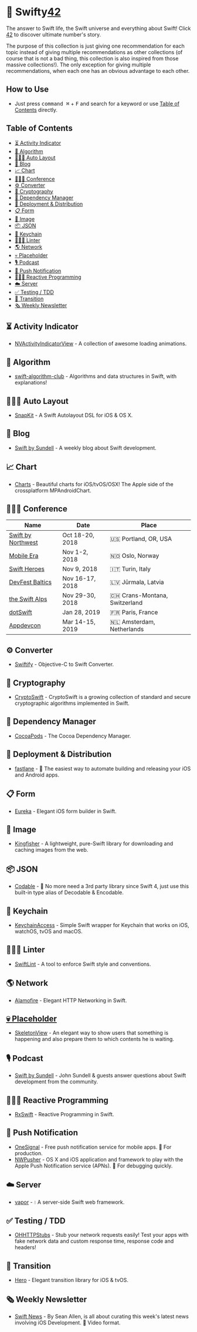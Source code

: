 # 🔮 Swifty[42](https://www.independent.co.uk/life-style/history/42-the-answer-to-life-the-universe-and-everything-2205734.html)
The answer to Swift life, the Swift universe and everything about Swift! Click [42](https://www.independent.co.uk/life-style/history/42-the-answer-to-life-the-universe-and-everything-2205734.html) to discover ultimate number's story.

The purpose of this collection is just giving one recommendation for each topic instead of giving multiple recommendations as other collections (of course that is not a bad thing, this collection is also inspired from those massive collections!). The only exception for giving multiple recommendations, when each one has an obvious advantage to each other.

## How to Use
- Just press <kbd>command ⌘</kbd> + <kbd>F</kbd> and search for a keyword or use [Table of Contents](#table-of-contents) directly.

## Table of Contents
- [⏳ Activity Indicator](#-activity-indicator)
- [🎯 Algorithm](#-algorithm)
- [👨🏻‍🎨 Auto Layout](#-auto-layout)
- [📝 Blog](#-blog)
- [📈 Chart](#-chart)
- [👩🏼‍💻 Conference](#-conference)
- [⚙️ Converter](#%EF%B8%8F-converter)
- [🔐 Cryptography](-cryptography)
- [🔗 Dependency Manager](#-dependency-manager)
- [🚀 Deployment & Distribution](#-deployment--distribution)
- [📋 Form](#-form)
- [🌃 Image](#-image)
- [📦 JSON](#-json)
- [🔑 Keychain](#-keychain)
- [👩🏻‍🏫 Linter](#-linter)
- [🌎 Network](#-network)
- [💀 Placeholder](#-placeholder)
- [🎙 Podcast](#-podcast)
- [💬 Push Notification](#-push-notification)
- [👨🏽‍🔬 Reactive Programming](#-reactive-programming)
- [☁️ Server](#%EF%B8%8F-server)
- [✅ Testing / TDD](#-testing--tdd)
- [💫 Transition](#-transition)
- [🗞 Weekly Newsletter](#-weekly-newsletter)

## ⏳ Activity Indicator
- [NVActivityIndicatorView](https://github.com/ninjaprox/NVActivityIndicatorView) - A collection of awesome loading animations.

## 🎯 Algorithm
- [swift-algorithm-club](https://github.com/raywenderlich/swift-algorithm-club) - Algorithms and data structures in Swift, with explanations!

## 👨🏻‍🎨 Auto Layout
- [SnapKit](https://github.com/SnapKit/SnapKit) - A Swift Autolayout DSL for iOS & OS X.

## 📝 Blog
- [Swift by Sundell](https://www.swiftbysundell.com) - A weekly blog about Swift development.

## 📈 Chart
- [Charts](https://github.com/danielgindi/Charts) - Beautiful charts for iOS/tvOS/OSX! The Apple side of the crossplatform MPAndroidChart.

## 👩🏼‍💻 Conference
| Name | Date | Place |
| --- | --- | --- |
| [Swift by Northwest](https://swiftbynorthwest.com) | Oct 18-20, 2018 | 🇺🇸 Portland, OR, USA |
| [Mobile Era](https://mobileera.rocks) | Nov 1-2, 2018 | 🇳🇴 Oslo, Norway |
| [Swift Heroes](https://swiftheroes.com) | Nov 9, 2018 | 🇮🇹 Turin, Italy |
| [DevFest Baltics](https://devfest2018.gdg.lv) | Nov 16-17, 2018 | 🇱🇻 Jūrmala, Latvia |
| [the Swift Alps](https://theswiftalps.com) | Nov 29-30, 2018 | 🇨🇭 Crans-Montana, Switzerland |
| [dotSwift](https://www.dotswift.io) | Jan 28, 2019 | 🇫🇷 Paris, France |
| [Appdevcon](http://appdevcon.nl) | Mar 14-15, 2019 | 🇳🇱 Amsterdam, Netherlands |

## ⚙️ Converter
- [Swiftify](https://swiftify.com) - Objective-C to Swift Converter.

## 🔐 Cryptography
- [CryptoSwift](https://github.com/krzyzanowskim/CryptoSwift) - CryptoSwift is a growing collection of standard and secure cryptographic algorithms implemented in Swift.

## 🔗 Dependency Manager
- [CocoaPods](https://github.com/CocoaPods/CocoaPods) - The Cocoa Dependency Manager.

## 🚀 Deployment & Distribution
- [fastlane](https://github.com/fastlane/fastlane) - 🚀 The easiest way to automate building and releasing your iOS and Android apps.

## 📋 Form
- [Eureka](https://github.com/xmartlabs/Eureka) - Elegant iOS form builder in Swift.

## 🌃 Image
- [Kingfisher](https://github.com/onevcat/Kingfisher) - A lightweight, pure-Swift library for downloading and caching images from the web.

## 📦 JSON
- [Codable](https://www.raywenderlich.com/382-encoding-decoding-and-serialization-in-swift-4) - 🔮 No more need a 3rd party library since Swift 4, just use this built-in type alias of Decodable & Encodable.

## 🔑 Keychain
- [KeychainAccess](https://github.com/kishikawakatsumi/KeychainAccess) - Simple Swift wrapper for Keychain that works on iOS, watchOS, tvOS and macOS.

## 👩🏻‍🏫 Linter
- [SwiftLint](https://github.com/realm/SwiftLint) - A tool to enforce Swift style and conventions.

## 🌎 Network
- [Alamofire](https://github.com/Alamofire/Alamofire) - Elegant HTTP Networking in Swift.

## [💀 Placeholder](#-placeholder)
- [SkeletonView](https://github.com/Juanpe/SkeletonView) - An elegant way to show users that something is happening and also prepare them to which contents he is waiting.

## 🎙 Podcast
- [Swift by Sundell](https://itunes.apple.com/us/podcast/swift-by-sundell/id1267161825?mt=2) - John Sundell & guests answer questions about Swift development from the community.

## 👨🏽‍🔬 Reactive Programming
- [RxSwift](https://github.com/ReactiveX/RxSwift) - Reactive Programming in Swift.

## 💬 Push Notification
- [OneSignal](https://onesignal.com) - Free push notification service for mobile apps. 🔮 For production.
- [NWPusher](https://github.com/noodlewerk/NWPusher) - OS X and iOS application and framework to play with the Apple Push Notification service (APNs). 🔮 For debugging quickly.

## ☁️ Server
- [vapor](https://github.com/vapor/vapor) - 💧 A server-side Swift web framework.

## ✅ Testing / TDD
- [OHHTTPStubs](https://github.com/AliSoftware/OHHTTPStubs) - Stub your network requests easily! Test your apps with fake network data and custom response time, response code and headers!

## 💫 Transition
- [Hero](https://github.com/HeroTransitions/Hero) - Elegant transition library for iOS & tvOS.

## 🗞 Weekly Newsletter
- [Swift News](https://www.youtube.com/watch?v=HW45UfocOZ0) - By Sean Allen, is all about curating this week's latest news involving iOS Development. 🔮 Video format.
